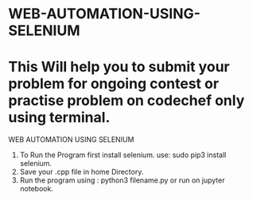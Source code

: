 # WEB-AUTOMATION-USING-SELENIUM
# This Will help you  to submit your problem for  ongoing contest or practise problem  on codechef only using terminal.
WEB AUTOMATION USING SELENIUM
1. To Run the Program first install selenium.
  use: sudo pip3 install selenium.
2. Save your .cpp file in home Directory.
3. Run the program using : python3 filename.py
or run on jupyter notebook.

